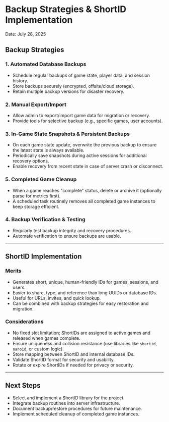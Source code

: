 # Backup Strategies & ShortID Implementation

Date: July 28, 2025

## Backup Strategies

### 1. Automated Database Backups
- Schedule regular backups of game state, player data, and session history.
- Store backups securely (encrypted, offsite/cloud storage).
- Retain multiple backup versions for disaster recovery.

### 2. Manual Export/Import
- Allow admin to export/import game data for migration or recovery.
- Provide tools for selective backup (e.g., specific games, user accounts).


### 3. In-Game State Snapshots & Persistent Backups
- On each game state update, overwrite the previous backup to ensure the latest state is always available.
- Periodically save snapshots during active sessions for additional recovery options.
- Enable recovery from recent state in case of server crash or disconnect.

### 5. Completed Game Cleanup
- When a game reaches "complete" status, delete or archive it (optionally parse for metrics first).
- A scheduled task routinely removes all completed game instances to keep storage efficient.

### 4. Backup Verification & Testing
- Regularly test backup integrity and recovery procedures.
- Automate verification to ensure backups are usable.

---

## ShortID Implementation

### Merits
- Generates short, unique, human-friendly IDs for games, sessions, and users.
- Easier to share, type, and reference than long UUIDs or database IDs.
- Useful for URLs, invites, and quick lookup.
- Can be combined with backup strategies for easy restoration and migration.


### Considerations
- No fixed slot limitation; ShortIDs are assigned to active games and released when games complete.
- Ensure uniqueness and collision resistance (use libraries like `shortid`, `nanoid`, or custom logic).
- Store mapping between ShortID and internal database IDs.
- Validate ShortID format for security and usability.
- Rotate or expire ShortIDs if needed for privacy or security.

---

## Next Steps

- Select and implement a ShortID library for the project.
- Integrate backup routines into server infrastructure.
- Document backup/restore procedures for future maintenance.
- Implement scheduled cleanup of completed game instances.
